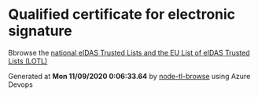 # Qualified certificate for electronic signature 
 Bbrowse the [national eIDAS Trusted Lists and the EU List of eIDAS Trusted Lists (LOTL)](https://webgate.ec.europa.eu/tl-browser/#/) 
 
 
Generated at **Mon 11/09/2020  0:06:33.64** by [node-tl-browse](https://github.com/ymedlop/node-tl-browser) using Azure Devops 

